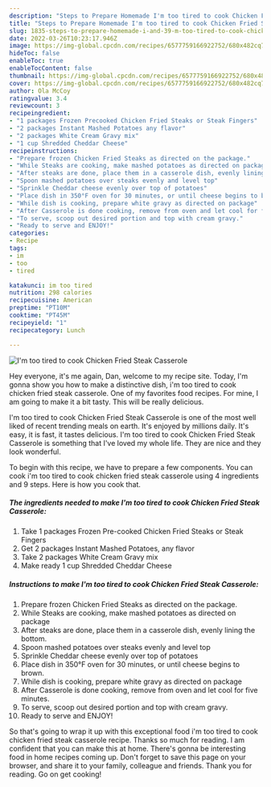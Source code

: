 ```yaml
---
description: "Steps to Prepare Homemade I'm too tired to cook Chicken Fried Steak Casserole"
title: "Steps to Prepare Homemade I'm too tired to cook Chicken Fried Steak Casserole"
slug: 1835-steps-to-prepare-homemade-i-and-39-m-too-tired-to-cook-chicken-fried-steak-casserole
date: 2022-03-26T10:23:17.946Z
image: https://img-global.cpcdn.com/recipes/6577759166922752/680x482cq70/im-too-tired-to-cook-chicken-fried-steak-casserole-recipe-main-photo.jpg
hideToc: false
enableToc: true
enableTocContent: false
thumbnail: https://img-global.cpcdn.com/recipes/6577759166922752/680x482cq70/im-too-tired-to-cook-chicken-fried-steak-casserole-recipe-main-photo.jpg
cover: https://img-global.cpcdn.com/recipes/6577759166922752/680x482cq70/im-too-tired-to-cook-chicken-fried-steak-casserole-recipe-main-photo.jpg
author: Ola McCoy
ratingvalue: 3.4
reviewcount: 3
recipeingredient:
- "1 packages Frozen Precooked Chicken Fried Steaks or Steak Fingers"
- "2 packages Instant Mashed Potatoes any flavor"
- "2 packages White Cream Gravy mix"
- "1 cup Shredded Cheddar Cheese"
recipeinstructions:
- "Prepare frozen Chicken Fried Steaks as directed on the package."
- "While Steaks are cooking, make mashed potatoes as directed on package"
- "After steaks are done, place them in a casserole dish, evenly lining the bottom."
- "Spoon mashed potatoes over steaks evenly and level top"
- "Sprinkle Cheddar cheese evenly over top of potatoes"
- "Place dish in 350°F oven for 30 minutes, or until cheese begins to brown."
- "While dish is cooking, prepare white gravy as directed on package"
- "After Casserole is done cooking, remove from oven and let cool for five minutes."
- "To serve, scoop out desired portion and top with cream gravy."
- "Ready to serve and ENJOY!"
categories:
- Recipe
tags:
- im
- too
- tired

katakunci: im too tired 
nutrition: 298 calories
recipecuisine: American
preptime: "PT10M"
cooktime: "PT45M"
recipeyield: "1"
recipecategory: Lunch

---
```



![I&#39;m too tired to cook Chicken Fried Steak Casserole](https://img-global.cpcdn.com/recipes/6577759166922752/680x482cq70/im-too-tired-to-cook-chicken-fried-steak-casserole-recipe-main-photo.jpg)

Hey everyone, it's me again, Dan, welcome to my recipe site. Today, I'm gonna show you how to make a distinctive dish, i&#39;m too tired to cook chicken fried steak casserole. One of my favorites food recipes. For mine, I am going to make it a bit tasty. This will be really delicious.



I&#39;m too tired to cook Chicken Fried Steak Casserole is one of the most well liked of recent trending meals on earth. It's enjoyed by millions daily. It's easy, it is fast, it tastes delicious. I&#39;m too tired to cook Chicken Fried Steak Casserole is something that I've loved my whole life. They are nice and they look wonderful.


To begin with this recipe, we have to prepare a few components. You can cook i&#39;m too tired to cook chicken fried steak casserole using 4 ingredients and 9 steps. Here is how you cook that.

<!--inarticleads1-->

##### The ingredients needed to make I&#39;m too tired to cook Chicken Fried Steak Casserole:

1. Take 1 packages Frozen Pre-cooked Chicken Fried Steaks or Steak Fingers
1. Get 2 packages Instant Mashed Potatoes, any flavor
1. Take 2 packages White Cream Gravy mix
1. Make ready 1 cup Shredded Cheddar Cheese




<!--inarticleads2-->

##### Instructions to make I&#39;m too tired to cook Chicken Fried Steak Casserole:

1. Prepare frozen Chicken Fried Steaks as directed on the package.
1. While Steaks are cooking, make mashed potatoes as directed on package
1. After steaks are done, place them in a casserole dish, evenly lining the bottom.
1. Spoon mashed potatoes over steaks evenly and level top
1. Sprinkle Cheddar cheese evenly over top of potatoes
1. Place dish in 350°F oven for 30 minutes, or until cheese begins to brown.
1. While dish is cooking, prepare white gravy as directed on package
1. After Casserole is done cooking, remove from oven and let cool for five minutes.
1. To serve, scoop out desired portion and top with cream gravy.
1. Ready to serve and ENJOY!



So that's going to wrap it up with this exceptional food i&#39;m too tired to cook chicken fried steak casserole recipe. Thanks so much for reading. I am confident that you can make this at home. There's gonna be interesting food in home recipes coming up. Don't forget to save this page on your browser, and share it to your family, colleague and friends. Thank you for reading. Go on get cooking!
